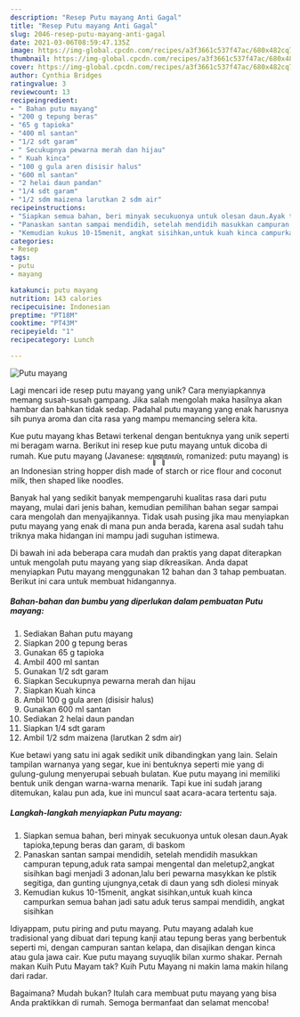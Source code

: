 ```yaml
---
description: "Resep Putu mayang Anti Gagal"
title: "Resep Putu mayang Anti Gagal"
slug: 2046-resep-putu-mayang-anti-gagal
date: 2021-03-06T08:59:47.135Z
image: https://img-global.cpcdn.com/recipes/a3f3661c537f47ac/680x482cq70/putu-mayang-foto-resep-utama.jpg
thumbnail: https://img-global.cpcdn.com/recipes/a3f3661c537f47ac/680x482cq70/putu-mayang-foto-resep-utama.jpg
cover: https://img-global.cpcdn.com/recipes/a3f3661c537f47ac/680x482cq70/putu-mayang-foto-resep-utama.jpg
author: Cynthia Bridges
ratingvalue: 3
reviewcount: 13
recipeingredient:
- " Bahan putu mayang"
- "200 g tepung beras"
- "65 g tapioka"
- "400 ml santan"
- "1/2 sdt garam"
- " Secukupnya pewarna merah dan hijau"
- " Kuah kinca"
- "100 g gula aren disisir halus"
- "600 ml santan"
- "2 helai daun pandan"
- "1/4 sdt garam"
- "1/2 sdm maizena larutkan 2 sdm air"
recipeinstructions:
- "Siapkan semua bahan, beri minyak secukuonya untuk olesan daun.Ayak tapioka,tepung beras dan garam, di baskom"
- "Panaskan santan sampai mendidih, setelah mendidih masukkan campuran tepung,aduk rata sampai mengental dan meletup2,angkat sisihkan bagi menjadi 3 adonan,lalu beri pewarna masykkan ke plstik segitiga, dan gunting ujungnya,cetak di daun yang sdh diolesi minyak"
- "Kemudian kukus 10-15menit, angkat sisihkan,untuk kuah kinca campurkan semua bahan jadi satu aduk terus sampai mendidih, angkat sisihkan"
categories:
- Resep
tags:
- putu
- mayang

katakunci: putu mayang 
nutrition: 143 calories
recipecuisine: Indonesian
preptime: "PT18M"
cooktime: "PT43M"
recipeyield: "1"
recipecategory: Lunch

---
```



![Putu mayang](https://img-global.cpcdn.com/recipes/a3f3661c537f47ac/680x482cq70/putu-mayang-foto-resep-utama.jpg)

Lagi mencari ide resep putu mayang yang unik? Cara menyiapkannya memang susah-susah gampang. Jika salah mengolah maka hasilnya akan hambar dan bahkan tidak sedap. Padahal putu mayang yang enak harusnya sih punya aroma dan cita rasa yang mampu memancing selera kita.

Kue putu mayang khas Betawi terkenal dengan bentuknya yang unik seperti mi beragam warna. Berikut ini resep kue putu mayang untuk dicoba di rumah. Kue putu mayang (Javanese: ꦥꦸꦠꦸꦩꦪꦁ, romanized: putu mayang) is an Indonesian string hopper dish made of starch or rice flour and coconut milk, then shaped like noodles.

Banyak hal yang sedikit banyak mempengaruhi kualitas rasa dari putu mayang, mulai dari jenis bahan, kemudian pemilihan bahan segar sampai cara mengolah dan menyajikannya. Tidak usah pusing jika mau menyiapkan putu mayang yang enak di mana pun anda berada, karena asal sudah tahu triknya maka hidangan ini mampu jadi suguhan istimewa.


Di bawah ini ada beberapa cara mudah dan praktis yang dapat diterapkan untuk mengolah putu mayang yang siap dikreasikan. Anda dapat menyiapkan Putu mayang menggunakan 12 bahan dan 3 tahap pembuatan. Berikut ini cara untuk membuat hidangannya.

<!--inarticleads1-->

##### Bahan-bahan dan bumbu yang diperlukan dalam pembuatan Putu mayang:

1. Sediakan  Bahan putu mayang
1. Siapkan 200 g tepung beras
1. Gunakan 65 g tapioka
1. Ambil 400 ml santan
1. Gunakan 1/2 sdt garam
1. Siapkan  Secukupnya pewarna merah dan hijau
1. Siapkan  Kuah kinca
1. Ambil 100 g gula aren (disisir halus)
1. Gunakan 600 ml santan
1. Sediakan 2 helai daun pandan
1. Siapkan 1/4 sdt garam
1. Ambil 1/2 sdm maizena (larutkan 2 sdm air)


Kue betawi yang satu ini agak sedikit unik dibandingkan yang lain. Selain tampilan warnanya yang segar, kue ini bentuknya seperti mie yang di gulung-gulung menyerupai sebuah bulatan. Kue putu mayang ini memiliki bentuk unik dengan warna-warna menarik. Tapi kue ini sudah jarang ditemukan, kalau pun ada, kue ini muncul saat acara-acara tertentu saja. 

<!--inarticleads2-->

##### Langkah-langkah menyiapkan Putu mayang:

1. Siapkan semua bahan, beri minyak secukuonya untuk olesan daun.Ayak tapioka,tepung beras dan garam, di baskom
1. Panaskan santan sampai mendidih, setelah mendidih masukkan campuran tepung,aduk rata sampai mengental dan meletup2,angkat sisihkan bagi menjadi 3 adonan,lalu beri pewarna masykkan ke plstik segitiga, dan gunting ujungnya,cetak di daun yang sdh diolesi minyak
1. Kemudian kukus 10-15menit, angkat sisihkan,untuk kuah kinca campurkan semua bahan jadi satu aduk terus sampai mendidih, angkat sisihkan


Idiyappam, putu piring and putu mayang. Putu mayang adalah kue tradisional yang dibuat dari tepung kanji atau tepung beras yang berbentuk seperti mi, dengan campuran santan kelapa, dan disajikan dengan kinca atau gula jawa cair. Kue putu mayang suyuqlik bilan xurmo shakar. Pernah makan Kuih Putu Mayam tak? Kuih Putu Mayang ni makin lama makin hilang dari radar. 

Bagaimana? Mudah bukan? Itulah cara membuat putu mayang yang bisa Anda praktikkan di rumah. Semoga bermanfaat dan selamat mencoba!
